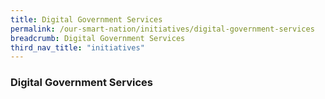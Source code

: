 ```yaml
---
title: Digital Government Services
permalink: /our-smart-nation/initiatives/digital-government-services
breadcrumb: Digital Government Services
third_nav_title: "initiatives"
---
```

### **Digital Government Services**
